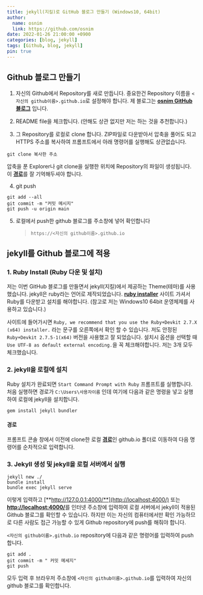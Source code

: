 ```yaml
---
title: jekyll(지킬)로 GitHub 블로그 만들기 (Windows10, 64bit)
author:
  name: osnim
  link: https://github.com/osnim
date: 2022-01-26 21:00:00 +0900
categories: [blog, jekyll]
tags: [Github, blog, jekyll]
pin: true
---
```


## Github 블로그 만들기

1. 자신의 Github에서 Repository를 새로 만듭니다. 중요한건 Repository 이름을 `<자신의 github이름>.github.io`로 설정해야 합니다. 제 블로그는 [**osnim GitHub 블로그**](https://osnim.github.io) 입니다.

2. README file을 체크합니다. (안해도 상관 없지만 저는 하는 것을 추천합니다.)

3. 그 Repository를 로컬로 clone 합니다. ZIP파일로 다운받아서 압축을 풀어도 되고 HTTPS 주소를 복사하여 프롬프트에서 아래 명령어를 실행해도 상관없습니다.

```console
git clone 복사한 주소
```

압축을 푼 Explorer나 git clone을 실행한 위치에 Repository의 파일이 생성됩니다. 이 [**경로**](#경로)를 잘 기억해두셔야 합니다.

4. git push

```console
git add --all
git commit -m "커밋 메시지"
git push -u origin main
```

5. 로컬에서 push한 github 블로그를 주소창에 넣어 확인합니다

   > `https://<자신의 github이름>.github.io`

## jekyll를 Github 블로그에 적용

### 1. Ruby Install (Ruby 다운 및 설치)

저는 이번 GitHub 블로그를 만들면서 jekyll(지킬)에서 제공하는 Theme(테마)를 사용했습니다.
jekyll은 ruby라는 언어로 제작되었습니다. [**ruby installer**][ruby-installer] 사이트 가셔서 Ruby를 다운받고 설치를 해야합니다. (참고로 저는 Windows10 64bit 운영체제를 사용하고 있습니다.)

사이트에 들어가시면 `Ruby, we recommend that you use the Ruby+Devkit 2.7.X (x64) installer.` 라는 문구를 오른쪽에서 확인 할 수 있습니다. 저도 안정된 `Ruby+Devkit 2.7.5-1(x64)` 버전을 사용했고 잘 되었습니다.
설치시 옵션을 선택할 때 `Use UTF-8 as default external encoding.`을 꼭 체크해야합니다. 저는 3개 모두 체크했습니다.

### 2. jekyll을 로컬에 설치

Ruby 설치가 완료되면 `Start Command Prompt with Ruby` 프롬프트를 실행합니다.
처음 실행하면 경로가 `C:\Users\사용자이름` 인데 여기에 다음과 같은 명령을 넣고 실행하여 로컬에 jekyll을 설치합니다.

```console
gem install jekyll bundler
```

#### 경로

프롬프트 콘솔 창에서 이전에 clone한 로컬 [**경로**](#경로)인 github.io 폴더로 이동하여 다음 명령어를 순차적으로 입력합니다.

### 3. Jekyll 생성 및 jekyll을 로컬 서버에서 실행

```console
jekyll new ./
bundle install
bundle exec jekyll serve
```

이렇게 입력하고 [**http://127.0.0.1:4000/**](http://localhost:4000/) 또는 [**http://localhost:4000/**](http://localhost:4000/)를 인터넷 주소창에 입력하여 로컬 서버에서 jekyll이 적용된 Github 블로그를 확인할 수 있습니다. 하지만 이는 자신의 컴퓨터에서만 확인 가능하므로 다른 사람도 접근 가능할 수 있게 Github repository에 push를 해줘야 합니다.

`<자신의 github이름>.github.io` repository에 다음과 같은 명령어를 입력하여 push합니다.

```consol
git add .
git commit -m " 커밋 메세지"
git push
```

모두 입력 후 브라우저 주소창에 `<자신의 github이름>.github.io`를 입력하여 자신의 github 블로그를 확인합니다.

[ruby-installer]: https://rubyinstaller.org/downloads
